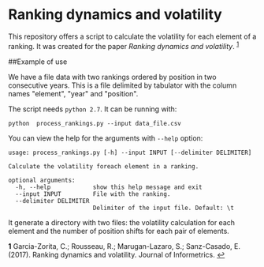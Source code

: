
# Ranking dynamics and volatility

This repository offers a script to calculate the volatility for each element of a ranking. It was created for the paper *Ranking dynamics and volatility*. <sup id="a1">[1](#f1)</sup>


##Example of use

We have a file data with two rankings ordered by position in two consecutive years.
This is a file delimited by tabulator with the column names "element", "year" and "position".

The script needs `python 2.7`. It can be running with:

    python  process_rankings.py --input data_file.csv

You can view the help for the arguments with `--help` option:

    usage: process_rankings.py [-h] --input INPUT [--delimiter DELIMITER]

    Calculate the volatility foreach element in a ranking.
    
    optional arguments:
      -h, --help            show this help message and exit
      --input INPUT         File with the ranking.
      --delimiter DELIMITER
                            Delimiter of the input file. Default: \t

It generate a directory with two files: the volatility calculation for each element and the number of position shifts for each pair of elements.

<b id="f1">1</b>  Garcia-Zorita, C.; Rousseau, R.; Marugan-Lazaro, S.; Sanz-Casado, E. (2017). Ranking dynamics and volatility. Journal of Informetrics. [↩](#a1)
